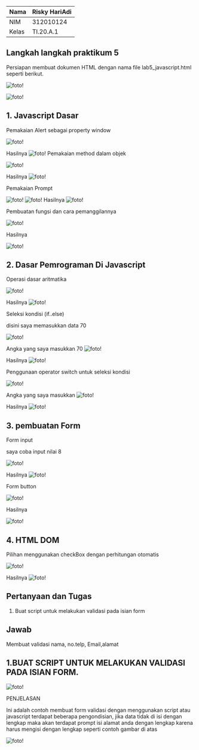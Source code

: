 | Nama      | Risky HariAdi |
| ----------- | ----------- |
| NIM     | 312010124       |
| Kelas   | TI.20.A.1        |

## Langkah langkah praktikum 5
Persiapan membuat dokumen HTML dengan nama file lab5_javascript.html seperti berikut.

![foto!](foto/1.png)

![foto!](foto/11.png)

## 1. Javascript Dasar
Pemakaian Alert sebagai property window

![foto!](foto/2.png)

Hasilnya
![foto!](foto/hasil2.png)
Pemakaian method dalam objek

![foto!](foto/3.png)

Hasilnya
![foto!](foto/hasil3.png)

Pemakaian Prompt

![foto!](foto/4.png)
![foto!](foto/41.png)
Hasilnya
![foto!](foto/hasil4.png)

Pembuatan fungsi dan cara pemanggilannya

![foto!](foto/5.png)

Hasilnya

![foto!](foto/hasil5.png)
## 2. Dasar Pemrograman Di Javascript
Operasi dasar aritmatika

![foto!](foto/6.png)

Hasilnya
![foto!](foto/hasil6.png)

Seleksi kondisi (if..else)

disini saya memasukkan data 70

![foto!](foto/7.png)

Angka yang saya masukkan 70
![foto!](foto/77.png)

Hasilnya 
![foto!](foto/hasil7.png)

Penggunaan operator switch untuk seleksi kondisi

![foto!](foto/8.png)

Angka yang saya masukkan
![foto!](foto/88.png)

Hasilnya 
![foto!](foto/hasil8.png)


## 3. pembuatan Form
Form input

saya coba input nilai 8

![foto!](foto/form.png)

Hasilnya 
![foto!](foto/hasilform.png)

Form button

![foto!](foto/fb.png)

Hasilnya

![foto!](foto/hasilfb.png)

## 4. HTML DOM
Pilihan menggunakan checkBox dengan perhitungan otomatis

![foto!](foto/kk.png)

Hasilnya
![foto!](foto/kk1.png)

## Pertanyaan dan Tugas
1. Buat script untuk melakukan validasi pada isian form

## Jawab

Membuat validasi nama, no.telp, Email,alamat

## 1.BUAT SCRIPT UNTUK MELAKUKAN VALIDASI PADA ISIAN FORM.

![foto!](foto/cd.png)

PENJELASAN

Ini adalah contoh membuat form validasi dengan menggunakan script atau javascript terdapat beberapa pengondisian, jika data tidak di isi dengan lengkap maka akan terdapat prompt isi alamat anda dengan lengkap karena harus mengisi dengan lengkap seperti contoh gambar di atas

![foto!](foto/cd1.png)